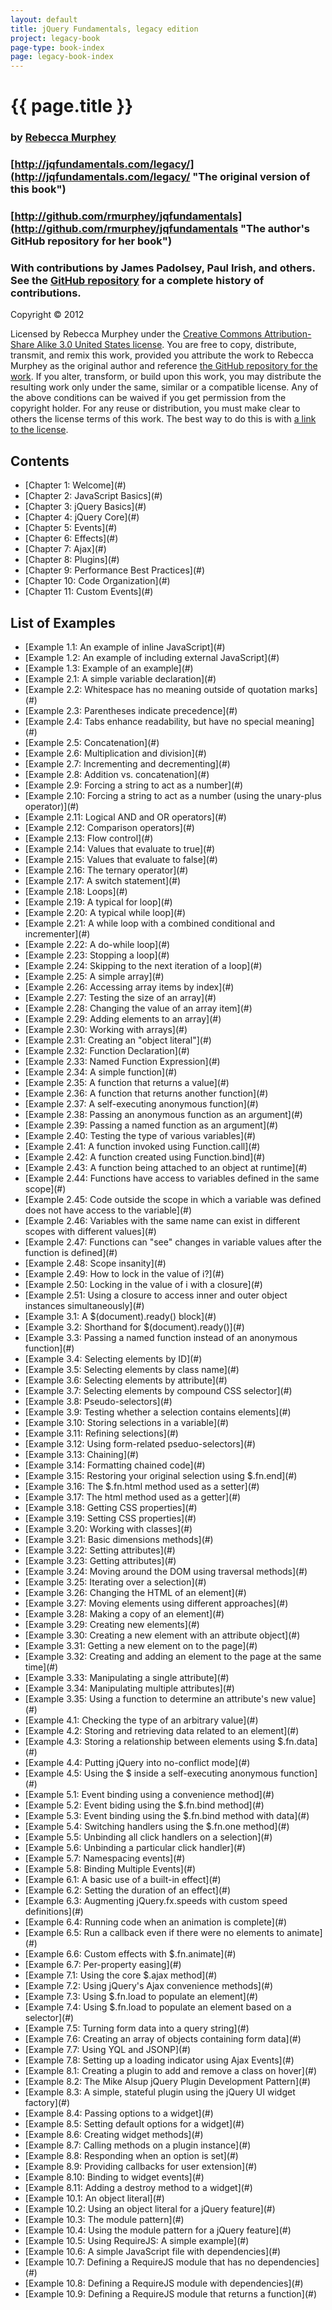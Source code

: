 ```yaml
---
layout: default
title: jQuery Fundamentals, legacy edition
project: legacy-book
page-type: book-index
page: legacy-book-index
---
```


# {{ page.title }}

### by [Rebecca Murphey](http://rmurphey.com/ "The author's website")

### [http://jqfundamentals.com/legacy/](http://jqfundamentals.com/legacy/ "The original version of this book")

### [http://github.com/rmurphey/jqfundamentals](http://github.com/rmurphey/jqfundamentals "The author's GitHub repository for her book")

### With contributions by James Padolsey, Paul Irish, and others. See the [GitHub repository](http://github.com/rmurphey/jqfundamentals) for a complete history of contributions.

Copyright © 2012

Licensed by Rebecca Murphey under the [Creative Commons Attribution-Share Alike 3.0 United States license](http://creativecommons.org/licenses/by-sa/3.0/us/). You are free to copy, distribute, transmit, and remix this work, provided you attribute the work to Rebecca Murphey as the original author and reference [the GitHub repository for the work](http://github.com/rmurphey/jqfundamentals). If you alter, transform, or build upon this work, you may distribute the resulting work only under the same, similar or a compatible license. Any of the above conditions can be waived if you get permission from the copyright holder. For any reuse or distribution, you must make clear to others the license terms of this work. The best way to do this is with [a link to the license](http://creativecommons.org/licenses/by-sa/3.0/us/).

## Contents

<ul id="contents-list">
  <li>[Chapter 1: Welcome](#)</li>
  <li>[Chapter 2: JavaScript Basics](#)</li>
  <li>[Chapter 3: jQuery Basics](#)</li>
  <li>[Chapter 4: jQuery Core](#)</li>
  <li>[Chapter 5: Events](#)</li>
  <li>[Chapter 6: Effects](#)</li>
  <li>[Chapter 7: Ajax](#)</li>
  <li>[Chapter 8: Plugins](#)</li>
  <li>[Chapter 9: Performance Best Practices](#)</li>
  <li>[Chapter 10: Code Organization](#)</li>
  <li>[Chapter 11: Custom Events](#)</li>
</ul>

## List of Examples

<ul id="examples-list">
  <li>[Example 1.1: An example of inline JavaScript](#)</li>
  <li>[Example 1.2: An example of including external JavaScript](#)</li>
  <li>[Example 1.3: Example of an example](#)</li>
  <li>[Example 2.1: A simple variable declaration](#)</li>
  <li>[Example 2.2: Whitespace has no meaning outside of quotation marks](#)</li>
  <li>[Example 2.3: Parentheses indicate precedence](#)</li>
  <li>[Example 2.4: Tabs enhance readability, but have no special meaning](#)</li>
  <li>[Example 2.5: Concatenation](#)</li>
  <li>[Example 2.6: Multiplication and division](#)</li>
  <li>[Example 2.7: Incrementing and decrementing](#)</li>
  <li>[Example 2.8: Addition vs. concatenation](#)</li>
  <li>[Example 2.9: Forcing a string to act as a number](#)</li>
  <li>[Example 2.10: Forcing a string to act as a number (using the unary-plus operator)](#)</li>
  <li>[Example 2.11: Logical AND and OR operators](#)</li>
  <li>[Example 2.12: Comparison operators](#)</li>
  <li>[Example 2.13: Flow control](#)</li>
  <li>[Example 2.14: Values that evaluate to true](#)</li>
  <li>[Example 2.15: Values that evaluate to false](#)</li>
  <li>[Example 2.16: The ternary operator](#)</li>
  <li>[Example 2.17: A switch statement](#)</li>
  <li>[Example 2.18: Loops](#)</li>
  <li>[Example 2.19: A typical for loop](#)</li>
  <li>[Example 2.20: A typical while loop](#)</li>
  <li>[Example 2.21: A while loop with a combined conditional and incrementer](#)</li>
  <li>[Example 2.22: A do-while loop](#)</li>
  <li>[Example 2.23: Stopping a loop](#)</li>
  <li>[Example 2.24: Skipping to the next iteration of a loop](#)</li>
  <li>[Example 2.25: A simple array](#)</li>
  <li>[Example 2.26: Accessing array items by index](#)</li>
  <li>[Example 2.27: Testing the size of an array](#)</li>
  <li>[Example 2.28: Changing the value of an array item](#)</li>
  <li>[Example 2.29: Adding elements to an array](#)</li>
  <li>[Example 2.30: Working with arrays](#)</li>
  <li>[Example 2.31: Creating an "object literal"](#)</li>
  <li>[Example 2.32: Function Declaration](#)</li>
  <li>[Example 2.33: Named Function Expression](#)</li>
  <li>[Example 2.34: A simple function](#)</li>
  <li>[Example 2.35: A function that returns a value](#)</li>
  <li>[Example 2.36: A function that returns another function](#)</li>
  <li>[Example 2.37: A self-executing anonymous function](#)</li>
  <li>[Example 2.38: Passing an anonymous function as an argument](#)</li>
  <li>[Example 2.39: Passing a named function as an argument](#)</li>
  <li>[Example 2.40: Testing the type of various variables](#)</li>
  <li>[Example 2.41: A function invoked using Function.call](#)</li>
  <li>[Example 2.42: A function created using Function.bind](#)</li>
  <li>[Example 2.43: A function being attached to an object at runtime](#)</li>
  <li>[Example 2.44: Functions have access to variables defined in the same scope](#)</li>
  <li>[Example 2.45: Code outside the scope in which a variable was defined does not have access to the variable](#)</li>
  <li>[Example 2.46: Variables with the same name can exist in different scopes with different values](#)</li>
  <li>[Example 2.47: Functions can "see" changes in variable values after the function is defined](#)</li>
  <li>[Example 2.48: Scope insanity](#)</li>
  <li>[Example 2.49: How to lock in the value of i?](#)</li>
  <li>[Example 2.50: Locking in the value of i with a closure](#)</li>
  <li>[Example 2.51: Using a closure to access inner and outer object instances simultaneously](#)</li>
  <li>[Example 3.1: A $(document).ready() block](#)</li>
  <li>[Example 3.2: Shorthand for $(document).ready()](#)</li>
  <li>[Example 3.3: Passing a named function instead of an anonymous function](#)</li>
  <li>[Example 3.4: Selecting elements by ID](#)</li>
  <li>[Example 3.5: Selecting elements by class name](#)</li>
  <li>[Example 3.6: Selecting elements by attribute](#)</li>
  <li>[Example 3.7: Selecting elements by compound CSS selector](#)</li>
  <li>[Example 3.8: Pseudo-selectors](#)</li>
  <li>[Example 3.9: Testing whether a selection contains elements](#)</li>
  <li>[Example 3.10: Storing selections in a variable](#)</li>
  <li>[Example 3.11: Refining selections](#)</li>
  <li>[Example 3.12: Using form-related pseduo-selectors](#)</li>
  <li>[Example 3.13: Chaining](#)</li>
  <li>[Example 3.14: Formatting chained code](#)</li>
  <li>[Example 3.15: Restoring your original selection using $.fn.end](#)</li>
  <li>[Example 3.16: The $.fn.html method used as a setter](#)</li>
  <li>[Example 3.17: The html method used as a getter](#)</li>
  <li>[Example 3.18: Getting CSS properties](#)</li>
  <li>[Example 3.19: Setting CSS properties](#)</li>
  <li>[Example 3.20: Working with classes](#)</li>
  <li>[Example 3.21: Basic dimensions methods](#)</li>
  <li>[Example 3.22: Setting attributes](#)</li>
  <li>[Example 3.23: Getting attributes](#)</li>
  <li>[Example 3.24: Moving around the DOM using traversal methods](#)</li>
  <li>[Example 3.25: Iterating over a selection](#)</li>
  <li>[Example 3.26: Changing the HTML of an element](#)</li>
  <li>[Example 3.27: Moving elements using different approaches](#)</li>
  <li>[Example 3.28: Making a copy of an element](#)</li>
  <li>[Example 3.29: Creating new elements](#)</li>
  <li>[Example 3.30: Creating a new element with an attribute object](#)</li>
  <li>[Example 3.31: Getting a new element on to the page](#)</li>
  <li>[Example 3.32: Creating and adding an element to the page at the same time](#)</li>
  <li>[Example 3.33: Manipulating a single attribute](#)</li>
  <li>[Example 3.34: Manipulating multiple attributes](#)</li>
  <li>[Example 3.35: Using a function to determine an attribute's new value](#)</li>
  <li>[Example 4.1: Checking the type of an arbitrary value](#)</li>
  <li>[Example 4.2: Storing and retrieving data related to an element](#)</li>
  <li>[Example 4.3: Storing a relationship between elements using $.fn.data](#)</li>
  <li>[Example 4.4: Putting jQuery into no-conflict mode](#)</li>
  <li>[Example 4.5: Using the $ inside a self-executing anonymous function](#)</li>
  <li>[Example 5.1: Event binding using a convenience method](#)</li>
  <li>[Example 5.2: Event biding using the $.fn.bind method](#)</li>
  <li>[Example 5.3: Event binding using the $.fn.bind method with data](#)</li>
  <li>[Example 5.4: Switching handlers using the $.fn.one method](#)</li>
  <li>[Example 5.5: Unbinding all click handlers on a selection](#)</li>
  <li>[Example 5.6: Unbinding a particular click handler](#)</li>
  <li>[Example 5.7: Namespacing events](#)</li>
  <li>[Example 5.8: Binding Multiple Events](#)</li>
  <li>[Example 6.1: A basic use of a built-in effect](#)</li>
  <li>[Example 6.2: Setting the duration of an effect](#)</li>
  <li>[Example 6.3: Augmenting jQuery.fx.speeds with custom speed definitions](#)</li>
  <li>[Example 6.4: Running code when an animation is complete](#)</li>
  <li>[Example 6.5: Run a callback even if there were no elements to animate](#)</li>
  <li>[Example 6.6: Custom effects with $.fn.animate](#)</li>
  <li>[Example 6.7: Per-property easing](#)</li>
  <li>[Example 7.1: Using the core $.ajax method](#)</li>
  <li>[Example 7.2: Using jQuery's Ajax convenience methods](#)</li>
  <li>[Example 7.3: Using $.fn.load to populate an element](#)</li>
  <li>[Example 7.4: Using $.fn.load to populate an element based on a selector](#)</li>
  <li>[Example 7.5: Turning form data into a query string](#)</li>
  <li>[Example 7.6: Creating an array of objects containing form data](#)</li>
  <li>[Example 7.7: Using YQL and JSONP](#)</li>
  <li>[Example 7.8: Setting up a loading indicator using Ajax Events](#)</li>
  <li>[Example 8.1: Creating a plugin to add and remove a class on hover](#)</li>
  <li>[Example 8.2: The Mike Alsup jQuery Plugin Development Pattern](#)</li>
  <li>[Example 8.3: A simple, stateful plugin using the jQuery UI widget factory](#)</li>
  <li>[Example 8.4: Passing options to a widget](#)</li>
  <li>[Example 8.5: Setting default options for a widget](#)</li>
  <li>[Example 8.6: Creating widget methods](#)</li>
  <li>[Example 8.7: Calling methods on a plugin instance](#)</li>
  <li>[Example 8.8: Responding when an option is set](#)</li>
  <li>[Example 8.9: Providing callbacks for user extension](#)</li>
  <li>[Example 8.10: Binding to widget events](#)</li>
  <li>[Example 8.11: Adding a destroy method to a widget](#)</li>
  <li>[Example 10.1: An object literal](#)</li>
  <li>[Example 10.2: Using an object literal for a jQuery feature](#)</li>
  <li>[Example 10.3: The module pattern](#)</li>
  <li>[Example 10.4: Using the module pattern for a jQuery feature](#)</li>
  <li>[Example 10.5: Using RequireJS: A simple example](#)</li>
  <li>[Example 10.6: A simple JavaScript file with dependencies](#)</li>
  <li>[Example 10.7: Defining a RequireJS module that has no dependencies](#)</li>
  <li>[Example 10.8: Defining a RequireJS module with dependencies](#)</li>
  <li>[Example 10.9: Defining a RequireJS module that returns a function](#)</li>
</ul>
